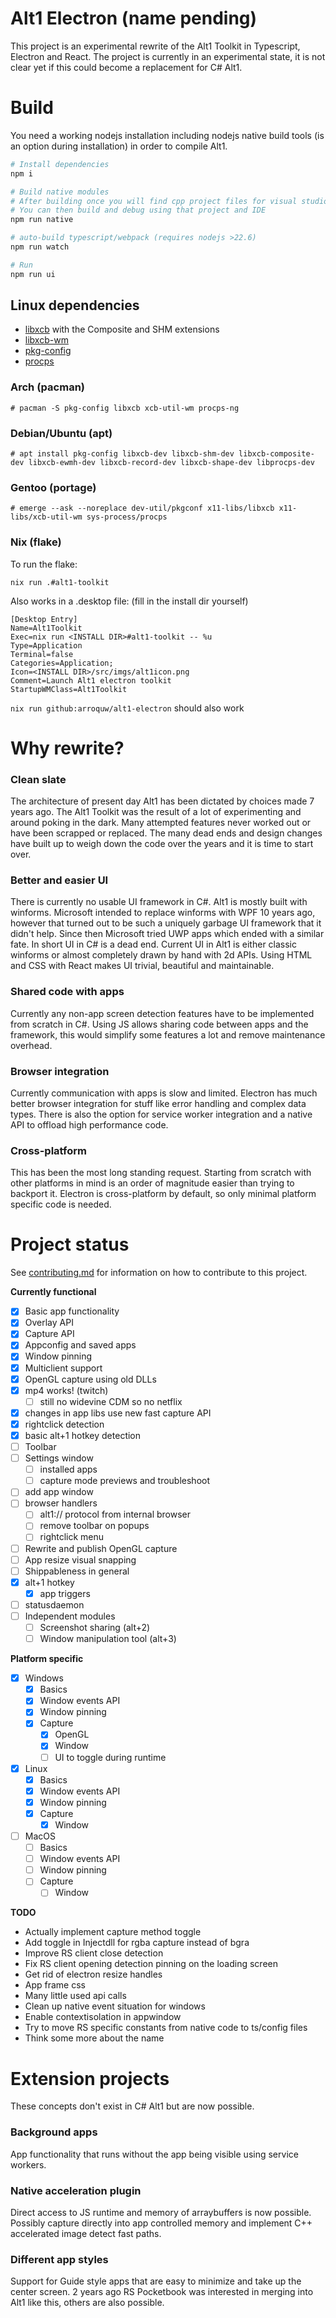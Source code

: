 
# Alt1 Electron (name pending)
This project is an experimental rewrite of the Alt1 Toolkit in Typescript, Electron and React. The project is currently in an experimental state, it is not clear yet if this could become a replacement for C# Alt1.

# Build
You need a working nodejs installation including nodejs native build tools (is an option during installation) in order to compile Alt1.
```sh
# Install dependencies
npm i

# Build native modules
# After building once you will find cpp project files for visual studio/xcode depending on your platform
# You can then build and debug using that project and IDE
npm run native

# auto-build typescript/webpack (requires nodejs >22.6)
npm run watch

# Run
npm run ui
```

## Linux dependencies

- [libxcb](https://xcb.freedesktop.org/) with the Composite and SHM extensions
- [libxcb-wm](https://gitlab.freedesktop.org/xorg/lib/libxcb-wm)
- [pkg-config](https://www.freedesktop.org/wiki/Software/pkg-config/)
- [procps](http://procps-ng.sourceforge.net/)

### Arch (pacman)

```console
# pacman -S pkg-config libxcb xcb-util-wm procps-ng
```

### Debian/Ubuntu (apt)

```console
# apt install pkg-config libxcb-dev libxcb-shm-dev libxcb-composite-dev libxcb-ewmh-dev libxcb-record-dev libxcb-shape-dev libprocps-dev
```

### Gentoo (portage)

```console
# emerge --ask --noreplace dev-util/pkgconf x11-libs/libxcb x11-libs/xcb-util-wm sys-process/procps
```

### Nix (flake)

To run the flake:

```console
nix run .#alt1-toolkit
```

Also works in a .desktop file: (fill in the install dir yourself)
```console
[Desktop Entry]
Name=Alt1Toolkit
Exec=nix run <INSTALL DIR>#alt1-toolkit -- %u
Type=Application
Terminal=false
Categories=Application;
Icon=<INSTALL DIR>/src/imgs/alt1icon.png
Comment=Launch Alt1 electron toolkit
StartupWMClass=Alt1Toolkit
```


`nix run github:arroquw/alt1-electron` should also work

# Why rewrite?

### Clean slate
The architecture of present day Alt1 has been dictated by choices made 7 years ago. The Alt1 Toolkit was the result of a lot of experimenting and around poking in the dark. Many attempted features never worked out or have been scrapped or replaced. The many dead ends and design changes have built up to weigh down the code over the years and it is time to start over.

### Better and easier UI
There is currently no usable UI framework in C#. Alt1 is mostly built with winforms. Microsoft intended to replace winforms with WPF 10 years ago, however that turned out to be such a uniquely garbage UI framework that it didn't help. Since then Microsoft tried UWP apps which ended with a similar fate. In short UI in C# is a dead end. Current UI in Alt1 is either classic winforms or almost completely drawn by hand with 2d APIs. Using HTML and CSS with React makes UI trivial, beautiful and maintainable.

### Shared code with apps
Currently any non-app screen detection features have to be implemented from scratch in C#. Using JS allows sharing code between apps and the framework, this would simplify some features a lot and remove maintenance overhead.

### Browser integration
Currently communication with apps is slow and limited. Electron has much better browser integration for stuff like error handling and complex data types. There is also the option for service worker integration and a native API to offload high performance code.

### Cross-platform
This has been the most long standing request. Starting from scratch with other platforms in mind is an order of magnitude easier than trying to backport it. Electron is cross-platform by default, so only minimal platform specific code is needed.

# Project status

See [contributing.md](./contributing.md) for information on how to contribute to this project.

**Currently functional**
- [x] Basic app functionality
- [x] Overlay API
- [x] Capture API
- [x] Appconfig and saved apps
- [x] Window pinning
- [x] Multiclient support
- [x] OpenGL capture using old DLLs
- [x] mp4 works! (twitch)
	- [ ] still no widevine CDM so no netflix
- [x] changes in app libs use new fast capture API
- [x] rightclick detection
- [x] basic alt+1 hotkey detection
- [ ] Toolbar
- [ ] Settings window
	- [ ] installed apps
	- [ ] capture mode previews and troubleshoot
- [ ] add app window
- [ ] browser handlers
	- [ ] alt1:// protocol from internal browser
	- [ ] remove toolbar on popups
	- [ ] rightclick menu
- [ ] Rewrite and publish OpenGL capture
- [ ] App resize visual snapping
- [ ] Shippableness in general
- [x] alt+1 hotkey
	- [x] app triggers
- [ ] statusdaemon
- [ ] Independent modules
	- [ ] Screenshot sharing (alt+2)
	- [ ] Window manipulation tool (alt+3)

**Platform specific**
- [x] Windows
	- [x] Basics
	- [x] Window events API
	- [x] Window pinning
	- [x] Capture
		- [x] OpenGL
		- [x] Window
		- [ ] UI to toggle during runtime
- [x] Linux
	- [x] Basics
	- [x] Window events API
	- [x] Window pinning
	- [x] Capture
		- [x] Window
- [ ] MacOS
	- [ ] Basics
	- [ ] Window events API
	- [ ] Window pinning
	- [ ] Capture
		- [ ] Window

**TODO**
- Actually implement capture method toggle
- Add toggle in Injectdll for rgba capture instead of bgra
- Improve RS client close detection
- Fix RS client opening detection pinning on the loading screen
- Get rid of electron resize handles
- App frame css
- Many little used api calls
- Clean up native event situation for windows
- Enable contextisolation in appwindow
- Try to move RS specific constants from native code to ts/config files
- Think some more about the name

# Extension projects
These concepts don't exist in C# Alt1 but are now possible.

### Background apps
App functionality that runs without the app being visible using service workers.

### Native acceleration plugin
Direct access to JS runtime and memory of arraybuffers is now possible. Possibly capture directly into app controlled memory and implement C++ accelerated image detect fast paths.

### Different app styles
Support for Guide style apps that are easy to minimize and take up the center screen. 2 years ago RS Pocketbook was interested in merging into Alt1 like this, others are also possible.
